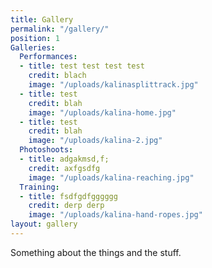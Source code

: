 ```yaml
---
title: Gallery
permalink: "/gallery/"
position: 1
Galleries:
  Performances:
  - title: test test test test
    credit: blach
    image: "/uploads/kalinasplittrack.jpg"
  - title: test
    credit: blah
    image: "/uploads/kalina-home.jpg"
  - title: test
    credit: blah
    image: "/uploads/kalina-2.jpg"
  Photoshoots:
  - title: adgakmsd,f;
    credit: axfgsdfg
    image: "/uploads/kalina-reaching.jpg"
  Training:
  - title: fsdfgdfgggggg
    credit: derp derp
    image: "/uploads/kalina-hand-ropes.jpg"
layout: gallery
---
```


Something about the things and the stuff.
